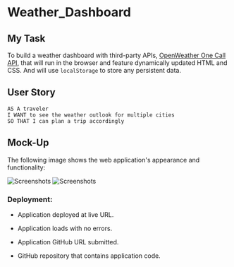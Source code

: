 # Weather_Dashboard

## My Task

To build a weather dashboard with third-party APIs, [OpenWeather One Call API](https://openweathermap.org/api/one-call-api), that will run in the browser and feature dynamically updated HTML and CSS. And will use `localStorage` to store any persistent data.

## User Story

```
AS A traveler
I WANT to see the weather outlook for multiple cities
SO THAT I can plan a trip accordingly
```

## Mock-Up

The following image shows the web application's appearance and functionality:

![Screenshots](#)
![Screenshots](#)

### Deployment: 

* Application deployed at live URL.

* Application loads with no errors.

* Application GitHub URL submitted.

* GitHub repository that contains application code.
